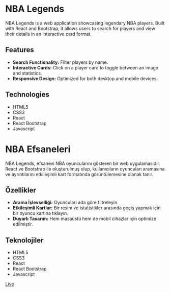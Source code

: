 # NBA Legends

NBA Legends is a web application showcasing legendary NBA players. Built with React and Bootstrap, it allows users to search for players and view their details in an interactive card format.

## Features

- **Search Functionality:** Filter players by name.
- **Interactive Cards:** Click on a player card to toggle between an image and statistics.
- **Responsive Design:** Optimized for both desktop and mobile devices.

## Technologies

- HTML5
- CSS3
- React
- React Bootstrap
- Javascript

# NBA Efsaneleri

NBA Legends, efsanevi NBA oyuncularını gösteren bir web uygulamasıdır. React ve Bootstrap ile oluşturulmuş olup, kullanıcıların oyuncuları aramasına ve ayrıntılarını etkileşimli kart formatında görüntülemesine olanak tanır.

## Özellikler

- **Arama İşlevselliği:** Oyuncuları ada göre filtreleyin.
- **Etkileşimli Kartlar:** Bir resim ve istatistikler arasında geçiş yapmak için bir oyuncu kartına tıklayın.
- **Duyarlı Tasarım:** Hem masaüstü hem de mobil cihazlar için optimize edilmiştir.

## Teknolojiler

- HTML5
- CSS3
- React
- React Bootstrap
- Javascript

[Live](https://fy-nba-legends.netlify.app/)
